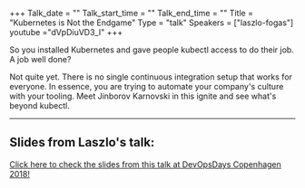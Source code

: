 +++
Talk_date = ""
Talk_start_time = ""
Talk_end_time = ""
Title = "Kubernetes is Not the Endgame"
Type = "talk"
Speakers = ["laszlo-fogas"]
youtube ="dVpDiuVD3_I" 
+++

So you installed Kubernetes and gave people kubectl access to do their job. A job well done?

Not quite yet. There is no single continuous integration setup that works for everyone. In essence, you are trying to automate your company's culture with your tooling. Meet Jinborov Karnovski in this ignite and see what's beyond kubectl.

<hr>

<h2>Slides from Laszlo's talk:</h2>

[Click here to check the slides from this talk at DevOpsDays Copenhagen 2018!](https://drive.google.com/open?id=1Ch-0-tB7mnWiDxZL17XZN0CvOtwU_1D5)
